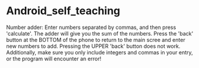 Android_self_teaching
=====================

Number adder: Enter numbers separated by commas, and then press 'calculate'. The adder will give you the sum of the numbers. Press the 'back' button at the BOTTOM of the phone to return to the main scree and enter new numbers to add. Pressing the UPPER 'back' button does not work. Additionally, make sure you only include integers and commas in your entry, or the program will encounter an error!
